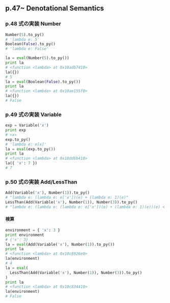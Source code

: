 ##  p.47~ Denotational Semantics

### p.48 式の実装 Number

```Python
Number(5).to_py()
# 'lambda e: 5'
Boolean(False).to_py()
# 'lambda e: False'
```

```Python
la = eval(Number(5).to_py())
print la
# <function <lambda> at 0x10adb7410>
la({})
# 5
la = eval(Boolean(False).to_py())
print la
# <function <lambda> at 0x10ae155f0>
la({})
# False
```

### p.49 式の実装 Variable

```Python
exp = Variable('x')
print exp
# «x»
exp.to_py()
# 'lambda e: e[x]'
la = eval(exp.to_py())
print la
# <function <lambda> at 0x10dd6b410>
la({ 'x': 7 })
# 7
```

### p.50 式の実装 Add/LessThan

```Python
Add(Variable('x'), Number(1)).to_py()
# "lambda e: (lambda e: e['x'])(e) + (lambda e: 1)(e)"
LessThan(Add(Variable('x'), Number(1)), Number(3)).to_py()
# "lambda e: (lambda e: (lambda e: e['x'])(e) + (lambda e: 1)(e))(e) < (lambda e: 3)(e)"
```

#### 検算

```Python
environment = { 'x': 3 }
print environment
# {'x': 3}
la = eval(Add(Variable('x'), Number(1)).to_py())
print la
# <function <lambda> at 0x10c8926e0>
la(environment)
# 4
la = eval(
  LessThan(Add(Variable('x'), Number(1)), Number(3)).to_py()
)
print la
# <function <lambda> at 0x10c834410>
la(environment)
# False
```

